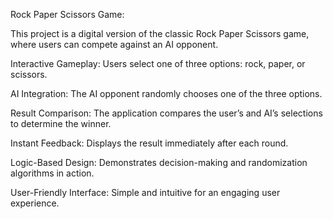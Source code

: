 Rock Paper Scissors Game:

This project is a digital version of the classic Rock Paper Scissors game, where users can compete against an AI opponent.

Interactive Gameplay: Users select one of three options: rock, paper, or scissors.

AI Integration: The AI opponent randomly chooses one of the three options.

Result Comparison: The application compares the user’s and AI’s selections to determine the winner.

Instant Feedback: Displays the result immediately after each round.

Logic-Based Design: Demonstrates decision-making and randomization algorithms in action.

User-Friendly Interface: Simple and intuitive for an engaging user experience.